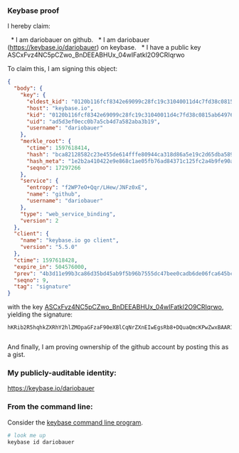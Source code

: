 ### Keybase proof


I hereby claim:


  * I am dariobauer on github.
  * I am dariobauer (https://keybase.io/dariobauer) on keybase.
  * I have a public key ASCxFvz4NC5pCZwo_BnDEEABHUx_04wIFatkl2O9CRIqrwo


To claim this, I am signing this object:


```json
{
  "body": {
    "key": {
      "eldest_kid": "0120b116fcf8342e69099c28fc19c31040011d4c7fd38c0815ab649763bd09122aaf0a",
      "host": "keybase.io",
      "kid": "0120b116fcf8342e69099c28fc19c31040011d4c7fd38c0815ab649763bd09122aaf0a",
      "uid": "ad5d3ef0ecc0b7a5cb4d7a582aba3b19",
      "username": "dariobauer"
    },
    "merkle_root": {
      "ctime": 1597618414,
      "hash": "bca82128582c23e455de614fffe80944ca318d86a5e19c2d65dba589a5927f97d32b3bbdc0a0e25896bd35ee63e96ef8da9caf292dab7f57e970dec2dce46038",
      "hash_meta": "1e2b2a410422e9e868c1ae05fb76ad84371c125fc2a4b9fe90af282c1b9cf1ed",
      "seqno": 17297266
    },
    "service": {
      "entropy": "f2WP7eO+Qqr/LHew/JNFz0xE",
      "name": "github",
      "username": "dariobauer"
    },
    "type": "web_service_binding",
    "version": 2
  },
  "client": {
    "name": "keybase.io go client",
    "version": "5.5.0"
  },
  "ctime": 1597618428,
  "expire_in": 504576000,
  "prev": "4b3d11e99b3ca86d35bd45ab9f5b96b7555dc47bee0cadb6de06fca645bc9d4e",
  "seqno": 9,
  "tag": "signature"
}
```


with the key [ASCxFvz4NC5pCZwo_BnDEEABHUx_04wIFatkl2O9CRIqrwo](https://keybase.io/dariobauer), yielding the signature:


```
hKRib2R5hqhkZXRhY2hlZMOpaGFzaF90eXBlCqNrZXnEIwEgsRb8+DQuaQmcKPwZwxBAAR1Mf9OMCBWrZJdjvQkSKq8Kp3BheWxvYWTESpcCCcQgSz0R6Zs8qG01vUWrn1uWt1VdxHvuDK223gb8pkW8nU7EIADpULToUTKZkyG5/oChpc2OU7J4QSHGpmXXoHTZZEjfAgHCo3NpZ8RA2s3s24ARpYcUrd4ypFP+Za6LO8vQpxtGqBp+ibJp3cSMaocrwbzQVlRuBIv8BrPGpPMMZ2vb/q+4+28AnvDjC6hzaWdfdHlwZSCkaGFzaIKkdHlwZQildmFsdWXEIL4KbRfv5jNrmBQn271p7WV6pDPxT5zIED0dhZ+dHlqco3RhZ80CAqd2ZXJzaW9uAQ==


```


And finally, I am proving ownership of the github account by posting this as a gist.


### My publicly-auditable identity:


https://keybase.io/dariobauer


### From the command line:


Consider the [keybase command line program](https://keybase.io/download).


```bash
# look me up
keybase id dariobauer
```
